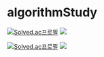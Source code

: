 # algorithmStudy

[![Solved.ac프로필](http://mazassumnida.wtf/api/v2/generate_badge?boj=white0424)](https://solved.ac/white0424)
<img src="http://mazandi.herokuapp.com/api?handle=white0424&theme=dark"/>

[![Solved.ac프로필](http://mazassumnida.wtf/api/v2/generate_badge?boj=soundbar91)](https://solved.ac/soundbar01)
<img src="http://mazandi.herokuapp.com/api?handle=soundbar91&theme=dark"/>
